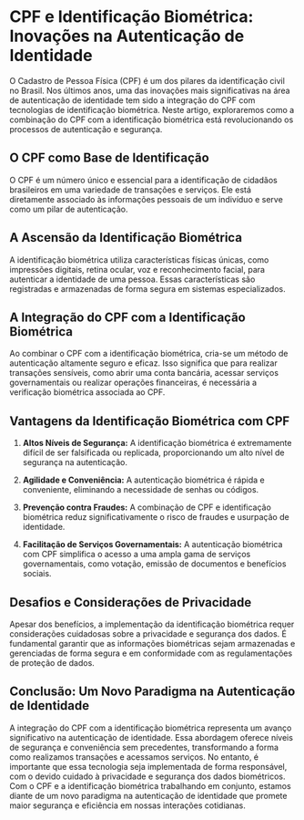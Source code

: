 # CPF e Identificação Biométrica: Inovações na Autenticação de Identidade

O Cadastro de Pessoa Física (CPF) é um dos pilares da identificação civil no Brasil. Nos últimos anos, uma das inovações mais significativas na área de autenticação de identidade tem sido a integração do CPF com tecnologias de identificação biométrica. Neste artigo, exploraremos como a combinação do CPF com a identificação biométrica está revolucionando os processos de autenticação e segurança.

## O CPF como Base de Identificação

O CPF é um número único e essencial para a identificação de cidadãos brasileiros em uma variedade de transações e serviços. Ele está diretamente associado às informações pessoais de um indivíduo e serve como um pilar de autenticação.

## A Ascensão da Identificação Biométrica

A identificação biométrica utiliza características físicas únicas, como impressões digitais, retina ocular, voz e reconhecimento facial, para autenticar a identidade de uma pessoa. Essas características são registradas e armazenadas de forma segura em sistemas especializados.

## A Integração do CPF com a Identificação Biométrica

Ao combinar o CPF com a identificação biométrica, cria-se um método de autenticação altamente seguro e eficaz. Isso significa que para realizar transações sensíveis, como abrir uma conta bancária, acessar serviços governamentais ou realizar operações financeiras, é necessária a verificação biométrica associada ao CPF.

## Vantagens da Identificação Biométrica com CPF

1. **Altos Níveis de Segurança:** A identificação biométrica é extremamente difícil de ser falsificada ou replicada, proporcionando um alto nível de segurança na autenticação.

2. **Agilidade e Conveniência:** A autenticação biométrica é rápida e conveniente, eliminando a necessidade de senhas ou códigos.

3. **Prevenção contra Fraudes:** A combinação de CPF e identificação biométrica reduz significativamente o risco de fraudes e usurpação de identidade.

4. **Facilitação de Serviços Governamentais:** A autenticação biométrica com CPF simplifica o acesso a uma ampla gama de serviços governamentais, como votação, emissão de documentos e benefícios sociais.

## Desafios e Considerações de Privacidade

Apesar dos benefícios, a implementação da identificação biométrica requer considerações cuidadosas sobre a privacidade e segurança dos dados. É fundamental garantir que as informações biométricas sejam armazenadas e gerenciadas de forma segura e em conformidade com as regulamentações de proteção de dados.

## Conclusão: Um Novo Paradigma na Autenticação de Identidade

A integração do CPF com a identificação biométrica representa um avanço significativo na autenticação de identidade. Essa abordagem oferece níveis de segurança e conveniência sem precedentes, transformando a forma como realizamos transações e acessamos serviços. No entanto, é importante que essa tecnologia seja implementada de forma responsável, com o devido cuidado à privacidade e segurança dos dados biométricos. Com o CPF e a identificação biométrica trabalhando em conjunto, estamos diante de um novo paradigma na autenticação de identidade que promete maior segurança e eficiência em nossas interações cotidianas.